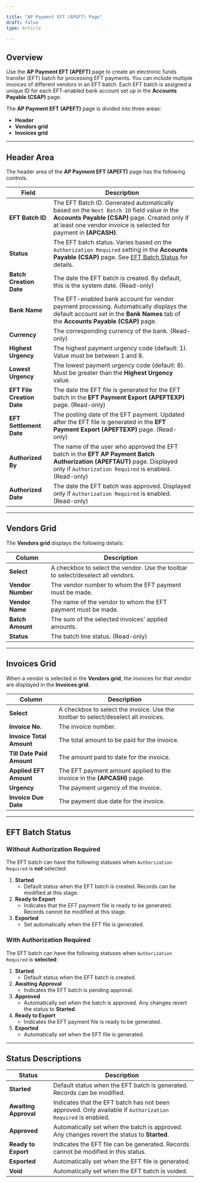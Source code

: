 ```yaml
---  

title: "AP Payment EFT (APEFT) Page"  
draft: false 
type: Article

---
```



## Overview
Use the **AP Payment EFT (APEFT)** page to create an electronic funds transfer (EFT) batch for processing EFT payments. You can include multiple invoices of different vendors in an EFT batch. Each EFT batch is assigned a unique ID for each EFT-enabled bank account set up in the **Accounts Payable (CSAP)** page.

The **AP Payment EFT (APEFT)** page is divided into three areas:
- **Header**
- **Vendors grid**
- **Invoices grid**

---

## Header Area
The header area of the **AP Payment EFT (APEFT)** page has the following controls.

| Field                | Description                                                                                                                                                                                                 |
|----------------------|-------------------------------------------------------------------------------------------------------------------------------------------------------------------------------------------------------------|
| **EFT Batch ID**     | The EFT Batch ID. Generated automatically based on the `Next Batch ID` field value in the **Accounts Payable (CSAP)** page. Created only if at least one vendor invoice is selected for payment in **(APCASH)**. |
| **Status**           | The EFT batch status. Varies based on the `Authorization Required` setting in the **Accounts Payable (CSAP)** page. See [EFT Batch Status](#eft-batch-status) for details.                                   |
| **Batch Creation Date** | The date the EFT batch is created. By default, this is the system date. (Read-only)                                                                                                                     |
| **Bank Name**        | The EFT-enabled bank account for vendor payment processing. Automatically displays the default account set in the **Bank Names** tab of the **Accounts Payable (CSAP)** page.                              |
| **Currency**         | The corresponding currency of the bank. (Read-only)                                                                                                                 |
| **Highest Urgency**  | The highest payment urgency code (default: 1). Value must be between 1 and 8.                                                                                       |
| **Lowest Urgency**   | The lowest payment urgency code (default: 8). Must be greater than the **Highest Urgency** value.                                                                    |
| **EFT File Creation Date** | The date the EFT file is generated for the EFT batch in the **EFT Payment Export (APEFTEXP)** page. (Read-only)                                                                                  |
| **EFT Settlement Date** | The posting date of the EFT payment. Updated after the EFT file is generated in the **EFT Payment Export (APEFTEXP)** page. (Read-only)                                                              |
| **Authorized By**    | The name of the user who approved the EFT batch in the **EFT AP Payment Batch Authorization (APEFTAUT)** page. Displayed only if `Authorization Required` is enabled. (Read-only)                          |
| **Authorized Date**  | The date the EFT batch was approved. Displayed only if `Authorization Required` is enabled. (Read-only)                                                                                                    |

---

## Vendors Grid
The **Vendors grid** displays the following details:

| Column          | Description                                                                                                                                                          |
|------------------|----------------------------------------------------------------------------------------------------------------------------------------------------------------------|
| **Select**      | A checkbox to select the vendor. Use the toolbar to select/deselect all vendors.                                                                                      |
| **Vendor Number** | The vendor number to whom the EFT payment must be made.                                                                                                             |
| **Vendor Name** | The name of the vendor to whom the EFT payment must be made.                                                                                                         |
| **Batch Amount** | The sum of the selected invoices' applied amounts.                                                                                                                   |
| **Status**      | The batch line status. (Read-only)                                                                                                                                    |

---

## Invoices Grid
When a vendor is selected in the **Vendors grid**, the invoices for that vendor are displayed in the **Invoices grid**.

| Column               | Description                                                                                                                                                  |
|-----------------------|--------------------------------------------------------------------------------------------------------------------------------------------------------------|
| **Select**           | A checkbox to select the invoice. Use the toolbar to select/deselect all invoices.                                                                            |
| **Invoice No.**      | The invoice number.                                                                                                                                           |
| **Invoice Total Amount** | The total amount to be paid for the invoice.                                                                                                                |
| **Till Date Paid Amount** | The amount paid to date for the invoice.                                                                                                                    |
| **Applied EFT Amount** | The EFT payment amount applied to the invoice in the **(APCASH)** page.                                                                                     |
| **Urgency**          | The payment urgency of the invoice.                                                                                                                           |
| **Invoice Due Date** | The payment due date for the invoice.                                                                                                                         |

---

## EFT Batch Status
### Without Authorization Required
The EFT batch can have the following statuses when `Authorization Required` is **not** selected:

1. **Started**  
   - Default status when the EFT batch is created. Records can be modified at this stage.
2. **Ready to Export**  
   - Indicates that the EFT payment file is ready to be generated. Records cannot be modified at this stage.
3. **Exported**  
   - Set automatically when the EFT file is generated.

### With Authorization Required
The EFT batch can have the following statuses when `Authorization Required` is **selected**:

1. **Started**  
   - Default status when the EFT batch is created.
2. **Awaiting Approval**  
   - Indicates the EFT batch is pending approval.
3. **Approved**  
   - Automatically set when the batch is approved. Any changes revert the status to **Started**.
4. **Ready to Export**  
   - Indicates the EFT payment file is ready to be generated.
5. **Exported**  
   - Automatically set when the EFT file is generated.

---

## Status Descriptions
| Status            | Description                                                                                                                                                         |
|--------------------|---------------------------------------------------------------------------------------------------------------------------------------------------------------------|
| **Started**        | Default status when the EFT batch is generated. Records can be modified.                                                                                            |
| **Awaiting Approval** | Indicates that the EFT batch has not been approved. Only available if `Authorization Required` is enabled.                                                       |
| **Approved**       | Automatically set when the batch is approved. Any changes revert the status to **Started**.                                                                         |
| **Ready to Export** | Indicates the EFT file can be generated. Records cannot be modified in this status.                                                                                 |
| **Exported**       | Automatically set when the EFT file is generated.                                                                                                                   |
| **Void**           | Automatically set when the EFT batch is voided.                                                                                                                     |
